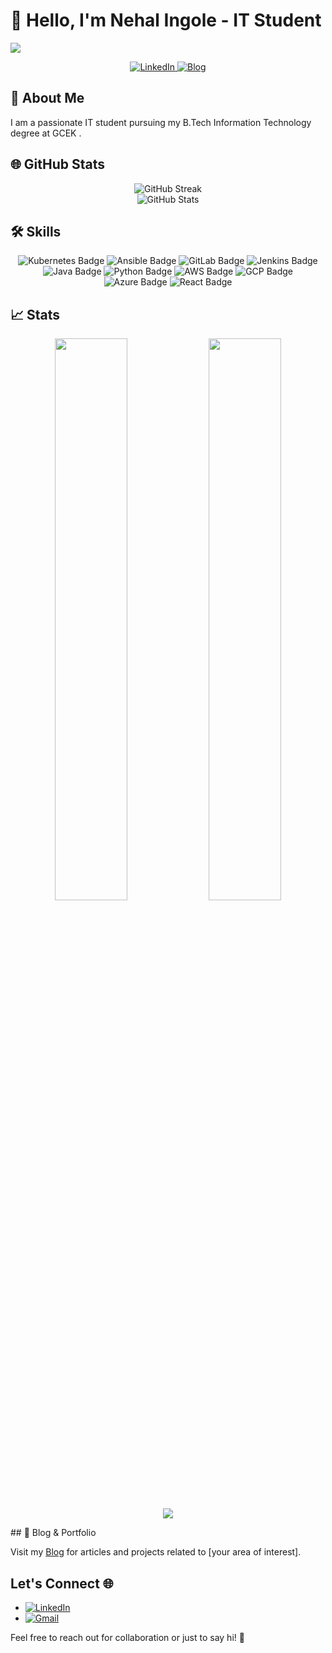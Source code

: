 # 👋 Hello, I'm Nehal Ingole - IT Student

![](https://camo.githubusercontent.com/992babdffd8c74a1502de375fbdf7e4d54773242/68747470733a2f2f6d656469612e67697068792e636f6d2f6d656469612f53576f536b4e36447854737a71494b4571762f67697068792e676966)

<div align="center">
  <a href="https://www.linkedin.com/in/nehal-ingole" target="_blank">
    <img src="https://img.shields.io/badge/LinkedIn-Connect-blue?style=for-the-badge&logo=linkedin" alt="LinkedIn" />

  </a>
  <a href="https://hashnode.com/@Nehal71" target="_blank">
    <img src="https://img.shields.io/badge/Blog-Visit-orange?style=for-the-badge&logo=blogger" alt="Blog" />
  </a>
</div>

## 🚀 About Me

I am a passionate IT student pursuing my B.Tech Information Technology degree  at GCEK . 

## 🌐 GitHub Stats

<div align="center">
  <img src="https://github-readme-streak-stats.herokuapp.com/?user=Ingole712521&theme=dark" alt="GitHub Streak" />
</div>

<div align="center">
  <img src="https://github-readme-stats.vercel.app/api?username=Ingole712521&show_icons=true&hide=contribs,prs&theme=dark" alt="GitHub Stats" />
</div>

## 🛠️ Skills

<div align="center">
  <img src="https://img.shields.io/badge/Kubernetes-326CE5?style=for-the-badge&logo=kubernetes&logoColor=white" alt="Kubernetes Badge" />
  <img src="https://img.shields.io/badge/Ansible-EE0000?style=for-the-badge&logo=ansible&logoColor=white" alt="Ansible Badge" />
  <img src="https://img.shields.io/badge/GitLab-FCA121?style=for-the-badge&logo=gitlab&logoColor=white" alt="GitLab Badge" />
  <img src="https://img.shields.io/badge/Jenkins-D24939?style=for-the-badge&logo=jenkins&logoColor=white" alt="Jenkins Badge" />
  <img src="https://img.shields.io/badge/Java-007396?style=for-the-badge&logo=java&logoColor=white" alt="Java Badge" />
  <img src="https://img.shields.io/badge/Python-3776AB?style=for-the-badge&logo=python&logoColor=white" alt="Python Badge" />
  <img src="https://img.shields.io/badge/AWS-232F3E?style=for-the-badge&logo=amazon-aws&logoColor=white" alt="AWS Badge" />
  <img src="https://img.shields.io/badge/GCP-4285F4?style=for-the-badge&logo=google-cloud&logoColor=white" alt="GCP Badge" />
  <img src="https://img.shields.io/badge/Azure-0089D6?style=for-the-badge&logo=microsoft-azure&logoColor=white" alt="Azure Badge" />
  <img src="https://img.shields.io/badge/React-61DAFB?style=for-the-badge&logo=react&logoColor=white" alt="React Badge" />
</div>

## 📈 Stats
<p align="center">
	<img width="48%" src="https://github-readme-stats.vercel.app/api?username=Ingole712521&show_icons=true&theme=highcontrast" />
 	<img width="48%" src="https://github-readme-streak-stats.herokuapp.com/?user=Ingole712521&theme=highcontrast" />
 	<img align="center" src="https://github-readme-stats.anuraghazra1.vercel.app/api/top-langs/?username=Ingole712521&layout=compact&theme=radical" />
</a>
</p>
## 📝 Blog & Portfolio

Visit my [Blog](https://yourblogurl.com) for articles and projects related to [your area of interest].

## Let's Connect 🌐

- [![LinkedIn](https://img.shields.io/badge/LinkedIn-Connect-blue?style=for-the-badge&logo=linkedin)](https://www.linkedin.com/in/nehal-ingole/)
- [![Gmail](https://img.shields.io/badge/Gmail-Send%20Email-D14836?style=for-the-badge&logo=gmail)](mailto:nehalingole2001@gmail.com)



Feel free to reach out for collaboration or just to say hi! 👋
